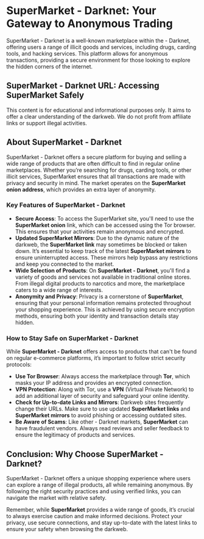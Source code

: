 # SuperMarket - Darknet: Your Gateway to Anonymous Trading  
SuperMarket - Darknet is a well-known marketplace within the - Darknet, offering users a range of illicit goods and services, including drugs, carding tools, and hacking services. This platform allows for anonymous transactions, providing a secure environment for those looking to explore the hidden corners of the internet.

## SuperMarket - Darknet URL: Accessing SuperMarket Safely  







This content is for educational and informational purposes only. It aims to offer a clear understanding of the darkweb. We do not profit from affiliate links or support illegal activities.

## About SuperMarket - Darknet  

SuperMarket - Darknet offers a secure platform for buying and selling a wide range of products that are often difficult to find in regular online marketplaces. Whether you’re searching for drugs, carding tools, or other illicit services, SuperMarket ensures that all transactions are made with privacy and security in mind. The market operates on the **SuperMarket onion address**, which provides an extra layer of anonymity.

### Key Features of SuperMarket - Darknet  
- **Secure Access**: To access the SuperMarket site, you'll need to use the **SuperMarket onion** link, which can be accessed using the Tor browser. This ensures that your activities remain anonymous and encrypted.  
- **Updated SuperMarket Mirrors**: Due to the dynamic nature of the darkweb, the **SuperMarket link** may sometimes be blocked or taken down. It’s essential to keep track of the latest **SuperMarket mirrors** to ensure uninterrupted access. These mirrors help bypass any restrictions and keep you connected to the market.
- **Wide Selection of Products**: On **SuperMarket - Darknet**, you'll find a variety of goods and services not available in traditional online stores. From illegal digital products to narcotics and more, the marketplace caters to a wide range of interests.  
- **Anonymity and Privacy**: Privacy is a cornerstone of **SuperMarket**, ensuring that your personal information remains protected throughout your shopping experience. This is achieved by using secure encryption methods, ensuring both your identity and transaction details stay hidden.

### How to Stay Safe on SuperMarket - Darknet  
While **SuperMarket - Darknet** offers access to products that can't be found on regular e-commerce platforms, it’s important to follow strict security protocols:
- **Use Tor Browser**: Always access the marketplace through **Tor**, which masks your IP address and provides an encrypted connection.  
- **VPN Protection**: Along with Tor, use a **VPN** (Virtual Private Network) to add an additional layer of security and safeguard your online identity.
- **Check for Up-to-date Links and Mirrors**: Darkweb sites frequently change their URLs. Make sure to use updated **SuperMarket links** and **SuperMarket mirrors** to avoid phishing or accessing outdated sites.
- **Be Aware of Scams**: Like other - Darknet markets, **SuperMarket** can have fraudulent vendors. Always read reviews and seller feedback to ensure the legitimacy of products and services.

## Conclusion: Why Choose SuperMarket - Darknet?  
SuperMarket - Darknet offers a unique shopping experience where users can explore a range of illegal products, all while remaining anonymous. By following the right security practices and using verified links, you can navigate the market with relative safety. 

Remember, while **SuperMarket** provides a wide range of goods, it’s crucial to always exercise caution and make informed decisions. Protect your privacy, use secure connections, and stay up-to-date with the latest links to ensure your safety when browsing the darkweb.



